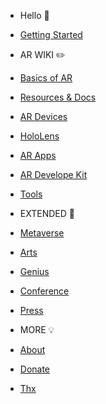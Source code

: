- Hello 👋
 - [Getting Started]()

- AR WIKI ✏️
 - [Basics of AR](intro-ar)
 - [Resources & Docs](resources)
 - [AR Devices](devices)
 - [HoloLens](hololens)
 - [AR Apps](apps)
 - [AR Develope Kit](dev)
 - [Tools](tools)

- EXTENDED 🚀
 - [Metaverse](metaverse)
 - [Arts](art)
 - [Genius](genius)
 - [Conference](conference)
 - [Press](press)

- MORE 💡
 - [About](about)
 - [Donate](donate)
 - [Thx](thx)
 
 

